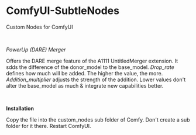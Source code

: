 # ComfyUI-SubtleNodes
Custom Nodes for ComfyUI

<br>

*PowerUp (DARE) Merger*

Offers the DARE merge feature of the A1111 UntitledMerger extension. It sdds the difference of the donor_model to the base_model. *Drop_rate* defines how much will be added. The higher the value, the more. *Addition_multiplier* adjusts the strength of the addition. Lower values don't alter the base_model as much & integrate new capabilities better.

<br>

**Installation**

Copy the file into the custom_nodes sub folder of Comfy. Don't create a sub folder for it there. Restart ComfyUI.
